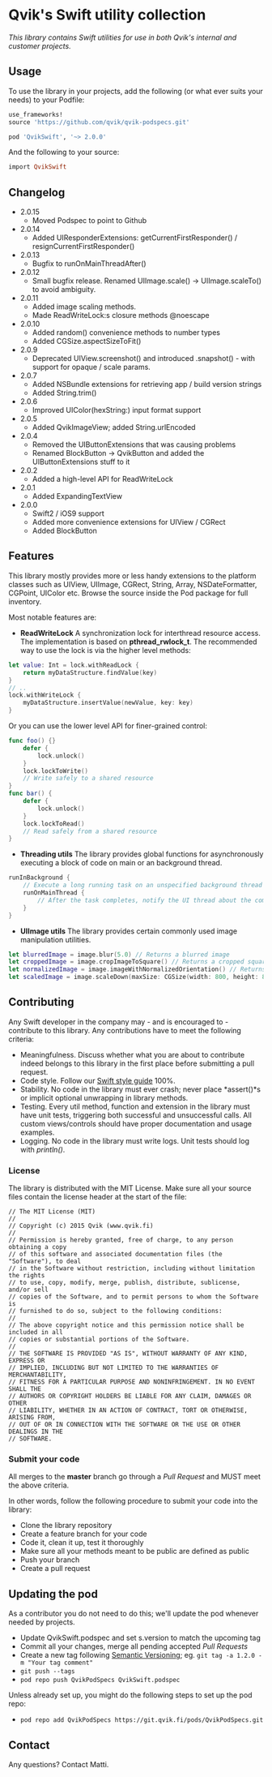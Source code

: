 # Qvik's Swift utility collection

*This library contains Swift utilities for use in both Qvik's internal and customer projects.*

## Usage

To use the library in your projects, add the following (or what ever suits your needs) to your Podfile:

```ruby
use_frameworks!
source 'https://github.com/qvik/qvik-podspecs.git'

pod 'QvikSwift', '~> 2.0.0'
```

And the following to your source:

```ruby
import QvikSwift
```

## Changelog

* 2.0.15
    * Moved Podspec to point to Github
* 2.0.14
    * Added UIResponderExtensions: getCurrentFirstResponder() / resignCurrentFirstResponder()
* 2.0.13
    * Bugfix to runOnMainThreadAfter()
* 2.0.12
    * Small bugfix release. Renamed UIImage.scale() -> UIImage.scaleTo() to avoid ambiguity.
* 2.0.11 
    * Added image scaling methods. 
    * Made ReadWriteLock:s closure methods @noescape
* 2.0.10 
    * Added random() convenience methods to number types
    * Added CGSize.aspectSizeToFit() 
* 2.0.9
    * Deprecated UIView.screenshot() and introduced .snapshot() - with support for opaque / scale params.
* 2.0.7
    * Added NSBundle extensions for retrieving app / build version strings
    * Added String.trim()
* 2.0.6 
    * Improved UIColor(hexString:) input format support
* 2.0.5
    * Added QvikImageView; added String.urlEncoded
* 2.0.4
    * Removed the UIButtonExtensions that was causing problems
    * Renamed BlockButton -> QvikButton and added the UIButtonExtensions stuff to it
* 2.0.2 
	* Added a high-level API for ReadWriteLock
* 2.0.1
	* Added ExpandingTextView
* 2.0.0
	* Swift2 / iOS9 support
	* Added more convenience extensions for UIView / CGRect
	* Added BlockButton

## Features

This library mostly provides more or less handy extensions to the platform classes such as UIView, UIImage, CGRect, String, Array, NSDateFormatter, CGPoint, UIColor etc. Browse the source inside the Pod package for full inventory. 

Most notable features are:


* **ReadWriteLock**
A synchronization lock for interthread resource access. The implementation is based on **pthread_rwlock_t**.
The recommended way to use the lock is via the higher level methods:
```swift
let value: Int = lock.withReadLock {
	return myDataStructure.findValue(key)
}
// .. 
lock.withWriteLock {
	myDataStructure.insertValue(newValue, key: key)
}
```
Or you can use the lower level API for finer-grained control:
```swift
func foo() {}
	defer {
		lock.unlock()
	}
	lock.lockToWrite()
	// Write safely to a shared resource
}
func bar() {
	defer {
	    lock.unlock()
    }
    lock.lockToRead()
    // Read safely from a shared resource
}
```

* **Threading utils**
The library provides global functions for asynchronously executing a block of code on main or an background thread.
```swift
runInBackground {
	// Execute a long running task on an unspecified background thread
    runOnMainThread {
    	// After the task completes, notify the UI thread about the completion
    }
}
```

* **UIImage utils**
The library provides certain commonly used image manipulation utilities.
```swift
let blurredImage = image.blur(5.0) // Returns a blurred image
let croppedImage = image.cropImageToSquare() // Returns a cropped square image from the middle of the original
let normalizedImage = image.imageWithNormalizedOrientation() // Returns an image with any orientation information removed
let scaledImage = image.scaleDown(maxSize: CGSize(width: 800, height: 800)) // Returns an image with max size 800x800, scaled down if required, with original aspect ratio
```

## Contributing 

Any Swift developer in the company may - and is encouraged to - contribute to this library. Any contributions have to meet the following criteria:

* Meaningfulness. Discuss whether what you are about to contribute indeed belongs to this library in the first place before submitting a pull request.
* Code style. Follow our [Swift style guide](https://github.com/qvik/swift) 100%.
* Stability. No code in the library must ever crash; never place *assert()*s or implicit optional unwrapping in library methods.
* Testing. Every util method, function and extension in the library must have unit tests, triggering both successful and unsuccessful calls. All custom views/controls should have proper documentation and usage examples.
* Logging. No code in the library must write logs. Unit tests should log with *println()*.

### License

The library is distributed with the MIT License. Make sure all your source files contain the license header at the start of the file:

```
// The MIT License (MIT)
//
// Copyright (c) 2015 Qvik (www.qvik.fi)
//
// Permission is hereby granted, free of charge, to any person obtaining a copy
// of this software and associated documentation files (the "Software"), to deal
// in the Software without restriction, including without limitation the rights
// to use, copy, modify, merge, publish, distribute, sublicense, and/or sell
// copies of the Software, and to permit persons to whom the Software is
// furnished to do so, subject to the following conditions:
//
// The above copyright notice and this permission notice shall be included in all
// copies or substantial portions of the Software.
//
// THE SOFTWARE IS PROVIDED "AS IS", WITHOUT WARRANTY OF ANY KIND, EXPRESS OR
// IMPLIED, INCLUDING BUT NOT LIMITED TO THE WARRANTIES OF MERCHANTABILITY,
// FITNESS FOR A PARTICULAR PURPOSE AND NONINFRINGEMENT. IN NO EVENT SHALL THE
// AUTHORS OR COPYRIGHT HOLDERS BE LIABLE FOR ANY CLAIM, DAMAGES OR OTHER
// LIABILITY, WHETHER IN AN ACTION OF CONTRACT, TORT OR OTHERWISE, ARISING FROM,
// OUT OF OR IN CONNECTION WITH THE SOFTWARE OR THE USE OR OTHER DEALINGS IN THE
// SOFTWARE.
```

### Submit your code

All merges to the **master** branch go through a *Pull Request* and MUST meet the above criteria.

In other words, follow the following procedure to submit your code into the library:

* Clone the library repository
* Create a feature branch for your code
* Code it, clean it up, test it thoroughly
* Make sure all your methods meant to be public are defined as public
* Push your branch
* Create a pull request

## Updating the pod

As a contributor you do not need to do this; we'll update the pod whenever needed by projects.

* Update QvikSwift.podspec and set s.version to match the upcoming tag
* Commit all your changes, merge all pending accepted *Pull Requests*
* Create a new tag following [Semantic Versioning](http://semver.org/); eg. `git tag -a 1.2.0 -m "Your tag comment"`
* `git push --tags`
* `pod repo push QvikPodSpecs QvikSwift.podspec`

Unless already set up, you might do the following steps to set up the pod repo:

* ```pod repo add QvikPodSpecs https://git.qvik.fi/pods/QvikPodSpecs.git```

## Contact

Any questions? Contact Matti.